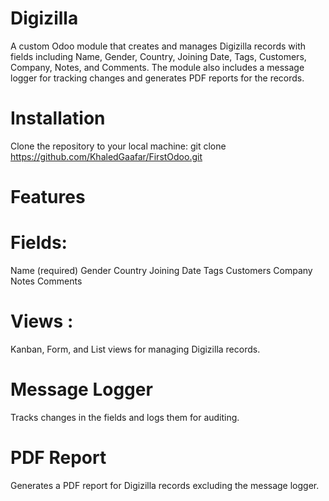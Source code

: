 # Digizilla
A custom Odoo module that creates and manages Digizilla records with fields including Name, Gender, Country, Joining Date, Tags, Customers, Company, Notes, and Comments. The module also includes a message logger for tracking changes and generates PDF reports for the records.
# Installation
Clone the repository to your local machine:
git clone https://github.com/KhaledGaafar/FirstOdoo.git
# Features
# Fields:
Name (required)
Gender
Country
Joining Date
Tags 
Customers 
Company 
Notes 
Comments 
# Views :
Kanban, Form, and List views for managing Digizilla records.
# Message Logger 
Tracks changes in the fields and logs them for auditing.
# PDF Report
Generates a PDF report for Digizilla records excluding the message logger.

